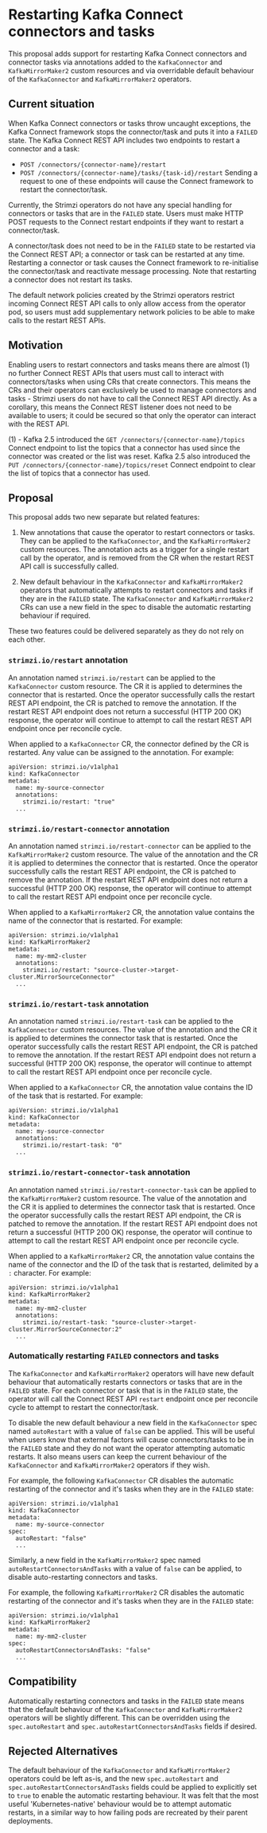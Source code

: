 # Restarting Kafka Connect connectors and tasks

This proposal adds support for restarting Kafka Connect connectors and connector tasks via annotations added to the `KafkaConnector` and `KafkaMirrorMaker2` custom resources and via overridable default behaviour of the `KafkaConnector` and `KafkaMirrorMaker2` operators.


## Current situation

When Kafka Connect connectors or tasks throw uncaught exceptions, the Kafka Connect framework stops the connector/task and puts it into a `FAILED` state. The Kafka Connect REST API includes two endpoints to restart a connector and a task:
 - `POST /connectors/{connector-name}/restart`
 - `POST /connectors/{connector-name}/tasks/{task-id}/restart`
Sending a request to one of these endpoints will cause the Connect framework to restart the connector/task.

Currently, the Strimzi operators do not have any special handling for connectors or tasks that are in the `FAILED` state. Users must make HTTP POST requests to the Connect restart endpoints if they want to restart a connector/task.

A connector/task does not need to be in the `FAILED` state to be restarted via the Connect REST API; a connector or task can be restarted at any time. Restarting a connector or task causes the Connect framework to re-initialise the connector/task and reactivate message processing. Note that restarting a connector does not restart its tasks.

The default network policies created by the Strimzi operators restrict incoming Connect REST API calls to only allow access from the operator pod, so users must add supplementary network policies to be able to make calls to the restart REST APIs.


## Motivation

Enabling users to restart connectors and tasks means there are almost (1) no further Connect REST APIs that users must call to interact with connectors/tasks when using CRs that create connectors. This means the CRs and their operators can exclusively be used to manage connectors and tasks - Strimzi users do not have to call the Connect REST API directly. As a corollary, this means the Connect REST listener does not need to be available to users; it could be secured so that only the operator can interact with the REST API.

(1) - Kafka 2.5 introduced the `GET /connectors/{connector-name}/topics` Connect endpoint to list the topics that a connector has used since the connector was created or the list was reset. Kafka 2.5 also introduced the `PUT /connectors/{connector-name}/topics/reset` Connect endpoint to clear the list of topics that a connector has used.


## Proposal

This proposal adds two new separate but related features:

1. New annotations that cause the operator to restart connectors or tasks. They can be applied to the `KafkaConnector`, and the `KafkaMirrorMaker2` custom resources. The annotation acts as a trigger for a single restart call by the operator, and is removed from the CR when the restart REST API call is successfully called.

2. New default behaviour in the `KafkaConnector` and `KafkaMirrorMaker2` operators that automatically attempts to restart connectors and tasks if they are in the `FAILED` state. The `KafkaConnector` and `KafkaMirrorMaker2` CRs can use a new field in the spec to disable the automatic restarting behaviour if required.

These two features could be delivered separately as they do not rely on each other.


### `strimzi.io/restart` annotation

An annotation named `strimzi.io/restart` can be applied to the `KafkaConnector` custom resource. The CR it is applied to determines the connector that is restarted. Once the operator successfully calls the restart REST API endpoint, the CR is patched to remove the annotation. If the restart REST API endpoint does not return a successful (HTTP 200 OK) response, the operator will continue to attempt to call the restart REST API endpoint once per reconcile cycle.

When applied to a `KafkaConnector` CR, the connector defined by the CR is restarted. Any value can be assigned to the annotation. For example:
```
apiVersion: strimzi.io/v1alpha1
kind: KafkaConnector
metadata:
  name: my-source-connector
  annotations:
    strimzi.io/restart: "true"
  ...
```

### `strimzi.io/restart-connector` annotation

An annotation named `strimzi.io/restart-connector` can be applied to the `KafkaMirrorMaker2` custom resource. The value of the annotation and the CR it is applied to determines the connector that is restarted. Once the operator successfully calls the restart REST API endpoint, the CR is patched to remove the annotation. If the restart REST API endpoint does not return a successful (HTTP 200 OK) response, the operator will continue to attempt to call the restart REST API endpoint once per reconcile cycle.

When applied to a `KafkaMirrorMaker2` CR, the annotation value contains the name of the connector that is restarted. For example:
```
apiVersion: strimzi.io/v1alpha1
kind: KafkaMirrorMaker2
metadata:
  name: my-mm2-cluster
  annotations:
    strimzi.io/restart: "source-cluster->target-cluster.MirrorSourceConnector"
  ...
```

### `strimzi.io/restart-task` annotation

An annotation named `strimzi.io/restart-task` can be applied to the `KafkaConnector` custom resources. The value of the annotation and the CR it is applied to determines the connector task that is restarted. Once the operator successfully calls the restart REST API endpoint, the CR is patched to remove the annotation. If the restart REST API endpoint does not return a successful (HTTP 200 OK) response, the operator will continue to attempt to call the restart REST API endpoint once per reconcile cycle.

When applied to a `KafkaConnector` CR, the annotation value contains the ID of the task that is restarted. For example:
```
apiVersion: strimzi.io/v1alpha1
kind: KafkaConnector
metadata:
  name: my-source-connector
  annotations:
    strimzi.io/restart-task: "0"
  ...
```

### `strimzi.io/restart-connector-task` annotation

An annotation named `strimzi.io/restart-connector-task` can be applied to the `KafkaMirrorMaker2` custom resource. The value of the annotation and the CR it is applied to determines the connector task that is restarted. Once the operator successfully calls the restart REST API endpoint, the CR is patched to remove the annotation. If the restart REST API endpoint does not return a successful (HTTP 200 OK) response, the operator will continue to attempt to call the restart REST API endpoint once per reconcile cycle.

When applied to a `KafkaMirrorMaker2` CR, the annotation value contains the name of the connector and the ID of the task that is restarted, delimited by a `:` character. For example:

```
apiVersion: strimzi.io/v1alpha1
kind: KafkaMirrorMaker2
metadata:
  name: my-mm2-cluster
  annotations:
    strimzi.io/restart-task: "source-cluster->target-cluster.MirrorSourceConnector:2"
  ...
```


### Automatically restarting `FAILED` connectors and tasks

The `KafkaConnector` and `KafkaMirrorMaker2` operators will have new default behaviour that automatically restarts connectors or tasks that are in the `FAILED` state. For each connector or task that is in the `FAILED` state, the operator will call the Connect REST API `restart` endpoint once per reconcile cycle to attempt to restart the connector/task.

To disable the new default behaviour a new field in the `KafkaConnector` spec named `autoRestart` with a value of `false` can be applied. This will be useful when users know that external factors will cause connectors/tasks to be in the `FAILED` state and they do not want the operator attempting automatic restarts. It also means users can keep the current behaviour of the `KafkaConnector` and `KafkaMirrorMaker2` operators if they wish.

For example, the following `KafkaConnector` CR disables the automatic restarting of the connector and it's tasks when they are in the `FAILED` state:
```
apiVersion: strimzi.io/v1alpha1
kind: KafkaConnector
metadata:
  name: my-source-connector
spec:
  autoRestart: "false"
  ...
```

Similarly, a new field in the `KafkaMirrorMaker2` spec named `autoRestartConnectorsAndTasks` with a value of `false` can be applied, to disable auto-restarting connectors and tasks.

For example, the following `KafkaMirrorMaker2` CR disables the automatic restarting of the connector and it's tasks when they are in the `FAILED` state:
```
apiVersion: strimzi.io/v1alpha1
kind: KafkaMirrorMaker2
metadata:
  name: my-mm2-cluster
spec:
  autoRestartConnectorsAndTasks: "false"
  ...
```

## Compatibility

Automatically restarting connectors and tasks in the `FAILED` state means that the default behaviour of the `KafkaConnector` and `KafkaMirrorMaker2` operators will be slightly different. This can be overridden using the `spec.autoRestart` and `spec.autoRestartConnectorsAndTasks` fields if desired.


## Rejected Alternatives

The default behaviour of the `KafkaConnector` and `KafkaMirrorMaker2` operators could be left as-is, and the new `spec.autoRestart` and `spec.autoRestartConnectorsAndTasks` fields could be applied to explicitly set to `true` to enable the automatic restarting behaviour. It was felt that the most useful 'Kubernetes-native' behaviour would be to attempt automatic restarts, in a similar way to how failing pods are recreated by their parent deployments.

